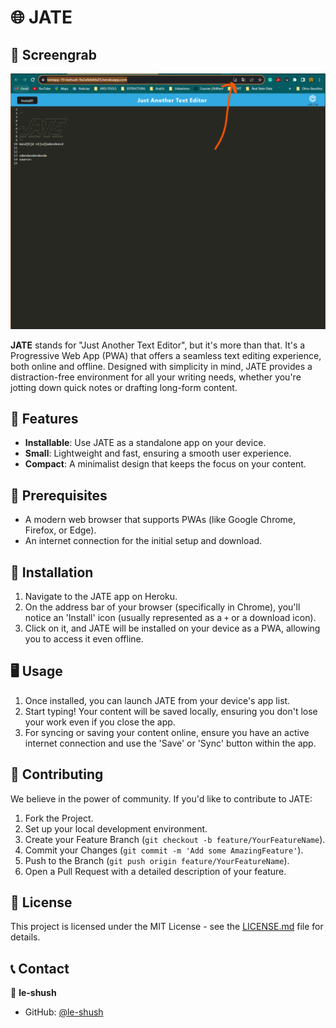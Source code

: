 
# 🌐 JATE

## 📸 Screengrab

![JATE Screengrab](./assets/screenshot.png)

**JATE** stands for "Just Another Text Editor", but it's more than that. It's a Progressive Web App (PWA) that offers a seamless text editing experience, both online and offline. Designed with simplicity in mind, JATE provides a distraction-free environment for all your writing needs, whether you're jotting down quick notes or drafting long-form content.

## 🌟 Features

- **Installable**: Use JATE as a standalone app on your device.
- **Small**: Lightweight and fast, ensuring a smooth user experience.
- **Compact**: A minimalist design that keeps the focus on your content.

## 📌 Prerequisites

- A modern web browser that supports PWAs (like Google Chrome, Firefox, or Edge).
- An internet connection for the initial setup and download.

## 🚀 Installation

1. Navigate to the JATE app on Heroku.
2. On the address bar of your browser (specifically in Chrome), you'll notice an 'Install' icon (usually represented as a `+` or a download icon).
3. Click on it, and JATE will be installed on your device as a PWA, allowing you to access it even offline.

## 🖥️ Usage

1. Once installed, you can launch JATE from your device's app list.
2. Start typing! Your content will be saved locally, ensuring you don't lose your work even if you close the app.
3. For syncing or saving your content online, ensure you have an active internet connection and use the 'Save' or 'Sync' button within the app.

## 🤝 Contributing

We believe in the power of community. If you'd like to contribute to JATE:

1. Fork the Project.
2. Set up your local development environment.
3. Create your Feature Branch (`git checkout -b feature/YourFeatureName`).
4. Commit your Changes (`git commit -m 'Add some AmazingFeature'`).
5. Push to the Branch (`git push origin feature/YourFeatureName`).
6. Open a Pull Request with a detailed description of your feature.

## 📜 License

This project is licensed under the MIT License - see the [LICENSE.md](./LICENSE) file for details.

## 📞 Contact

👤 **le-shush**

- GitHub: [@le-shush](https://github.com/le-shush)
